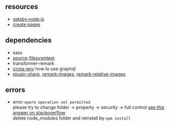 
## resources
 - [gatsby-node.js](https://www.gatsbyjs.com/docs/reference/config-files/gatsby-node/)
 - [create pages](https://www.gatsbyjs.com/docs/creating-and-modifying-pages/)

## dependencies
 - sass
 - [source-filesysmtem](https://www.gatsbyjs.com/plugins/gatsby-source-filesystem/?=gatsby-source-)
 - transformer-remark
 - [cross-env](https://www.gatsbyjs.com/docs/using-graphql-playground/)
    how to use graphql
 - [plugin-sharp](https://www.gatsbyjs.com/plugins/gatsby-plugin-sharp/?=sharp), [remark-images](https://www.gatsbyjs.com/plugins/gatsby-remark-images/?=remark-image), [remark-relative-images](https://www.gatsbyjs.com/plugins/gatsby-remark-relative-images/?=remark-relative)

## errors
 - error ```eperm operation not permitted```  
   please try to change folder -> property -> security -> full control
   [see this answer on stackoverflow](https://stackoverflow.com/questions/34600932/npm-eperm-operation-not-permitted-on-windows)  
   delete node_modules folder and reinstall by `npm install`  
   
